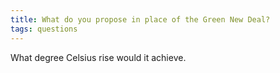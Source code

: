 ```yaml
---
title: What do you propose in place of the Green New Deal?
tags: questions
---
```


What degree Celsius rise would it achieve.
